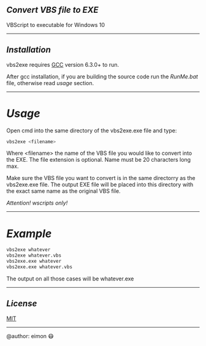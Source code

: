 ## _Convert VBS file to EXE_

VBScript to executable for Windows 10

-------------------------------------------------------------------

## _Installation_

vbs2exe requires [GCC](https://sourceforge.net/projects/mingw/) version 6.3.0+ to run.

After gcc installation, if you are building the source code run the _RunMe.bat_ file, otherwise read _usage_ section.

-------------------------------------------------------------------

# _Usage_

Open cmd into the same directory of the vbs2exe.exe file and type:

```sh
vbs2exe <filename>
```

Where &lt;filename&gt; the name of the VBS file you would like to convert into the EXE.
The file extension is optional. Name must be 20 characters long max.

Make sure the VBS file you want to convert is in the same directorry as the vbs2exe.exe file.
The output EXE file will be placed into this directory with the exact same name as the original VBS file.

_Attention! wscripts only!_

-------------------------------------------------------------------

# _Example_

```sh
vbs2exe whatever
vbs2exe whatever.vbs
vbs2exe.exe whatever
vbs2exe.exe whatever.vbs
```

The output on all those cases will be whatever.exe 

-------------------------------------------------------------------

## _License_

[MIT](https://github.com/eimon96/vbs2exe/blob/main/LICENSE)

-------------------------------------------------------------------

 @author: eimon 😷
